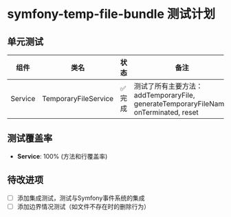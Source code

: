 # symfony-temp-file-bundle 测试计划

## 单元测试

| 组件 | 类名 | 状态 | 备注 |
|------|------|------|------|
| Service | TemporaryFileService | ✅ 完成 | 测试了所有主要方法：addTemporaryFile, generateTemporaryFileName, onTerminated, reset |

## 测试覆盖率

- **Service**: 100% (方法和行覆盖率)

## 待改进项

- [ ] 添加集成测试，测试与Symfony事件系统的集成
- [ ] 添加边界情况测试（如文件不存在时的删除行为） 